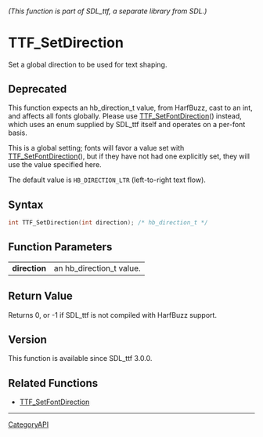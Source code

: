 ###### (This function is part of SDL_ttf, a separate library from SDL.)
# TTF_SetDirection

Set a global direction to be used for text shaping.

## Deprecated

This function expects an hb_direction_t value, from HarfBuzz, cast to an
int, and affects all fonts globally. Please use
[TTF_SetFontDirection](TTF_SetFontDirection.md)() instead, which uses an enum
supplied by SDL_ttf itself and operates on a per-font basis.

This is a global setting; fonts will favor a value set with
[TTF_SetFontDirection](TTF_SetFontDirection.md)(), but if they have not had
one explicitly set, they will use the value specified here.

The default value is `HB_DIRECTION_LTR` (left-to-right text flow).

## Syntax

```c
int TTF_SetDirection(int direction); /* hb_direction_t */

```

## Function Parameters

|                   |                          |
| ----------------- | ------------------------ |
| **direction**     | an hb_direction_t value. |

## Return Value

Returns 0, or -1 if SDL_ttf is not compiled with HarfBuzz support.

## Version

This function is available since SDL_ttf 3.0.0.

## Related Functions

* [TTF_SetFontDirection](TTF_SetFontDirection.md)

----
[CategoryAPI](CategoryAPI.md)
